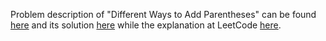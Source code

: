 Problem description of "Different Ways to Add Parentheses" can be found [here](https://leetcode.com/problems/different-ways-to-add-parentheses/description/) and its solution [here](https://github.com/aurimas13/Solutions-To-Problems/blob/main/LeetCode/Python%20Solutions/Different%20Ways%20to%20Add%20Parentheses/Determine%20if%20Two%20Events%20Have%20Conflict/different.py) while the explanation at LeetCode [here](https://leetcode.com/problems/different-ways-to-add-parentheses/solutions/3173112/python-solution-beats-98/).

